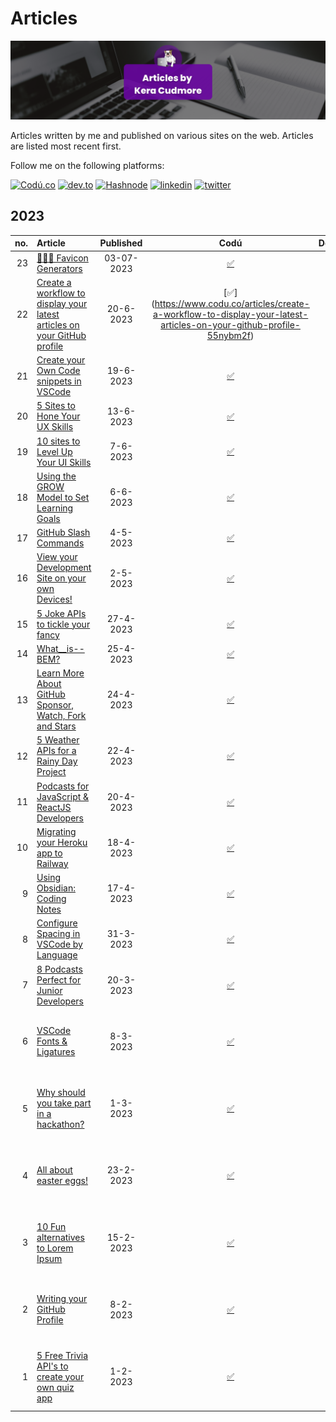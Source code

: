 # Articles

![Articles by Kera Cudmore Banner](documentation/articles-banner.png)

Articles written by me and published on various sites on the web. Articles are listed most recent first.

Follow me on the following platforms: 

[<img src="https://img.shields.io/badge/Cod%C3%BA-%40kera--cudmore-black?style=for-the-badge" alt="Codú.co">](https://www.codu.co/kera-cudmore)
[<img src="https://img.shields.io/badge/dev.to-0A0A0A?style=for-the-badge&logo=devdotto&logoColor=white" alt="dev.to">](https://dev.to/keracudmore)
[<img src="https://img.shields.io/badge/Hashnode-2962FF?style=for-the-badge&logo=hashnode&logoColor=white" alt="Hashnode">](https://kera-cudmore.hashnode.dev/)
[<img src='https://img.shields.io/badge/LinkedIn-0077B5?style=for-the-badge&logo=linkedin&logoColor=white' alt='linkedin'>](https://www.linkedin.com/in/keracudmore/)
[<img src="https://img.shields.io/badge/Twitter-1DA1F2?style=for-the-badge&logo=twitter&logoColor=white" alt="twitter">](https://twitter.com/Keracudmore)



## 2023

| no. | Article | Published |  Codú | Dev.to | Hashnode | LinkedIn | Twitter | Notes |
| ---: | :--- | :---: | :---: |:---: | :---: | :--- | :--- | :--- |
| 23 | [👩🏻‍💻 Favicon Generators](2023/23.md) | 03-07-2023 | [✅](https://www.codu.co/articles/favicon-generators-pz7fumxk) | [✅](https://dev.to/keracudmore/favicon-generators-k45) | [✅](https://kera-cudmore.hashnode.dev/favicon-generators) | ✅ | ✅ |  |
| 22 | [Create a workflow to display your latest articles on your GitHub profile](2023/22.md) | 20-6-2023 | [✅] (https://www.codu.co/articles/create-a-workflow-to-display-your-latest-articles-on-your-github-profile-55nybm2f) | [✅](https://dev.to/keracudmore/create-a-workflow-to-display-your-latest-articles-on-your-github-profile-341k) | [✅](https://kera-cudmore.hashnode.dev/create-a-workflow-to-display-your-latest-articles-on-your-github-profile) | ✅ | ✅ | |
| 21 | [Create your Own Code snippets in VSCode](2023/21.md) | 19-6-2023 | [✅](https://www.codu.co/articles/code-snippets-in-vscode-cj72oir0) | [✅](https://dev.to/keracudmore/create-your-own-code-snippets-in-vscode-3n8n) | [✅](https://kera-cudmore.hashnode.dev/create-your-own-code-snippets-in-vscode) | ✅ | ✅ | |
| 20 | [5 Sites to Hone Your UX Skills](2023/20.md) | 13-6-2023 | [✅](https://www.codu.co/articles/5-sites-to-hone-your-ux-skills-rbxnjxgs) | [✅](https://dev.to/keracudmore/5-sites-to-hone-your-ux-skills-4i1h) | [✅](https://kera-cudmore.hashnode.dev/5-sites-to-hone-your-ux-skills) | ✅  | ✅ | |
| 19 | [10 sites to Level Up Your UI Skills](2023/19.md) | 7-6-2023| [✅](https://www.codu.co/articles/10-sites-to-level-up-your-ui-skills-5axohcmq) | [✅](https://dev.to/keracudmore/10-sites-to-level-up-your-ui-skills-3e9m) | [✅](https://kera-cudmore.hashnode.dev/10-sites-to-level-up-your-ui-skills?showSharer=true) | ✅ | ✅ | |
| 18 | [Using the GROW Model to Set Learning Goals](2023/18.md)| 6-6-2023 | [✅](https://www.codu.co/articles/using-the-grow-model-to-set-learning-goals-kj8qr9zl) | [✅](https://dev.to/keracudmore/using-the-grow-model-to-set-learning-goals-3ai5) | [✅](https://kera-cudmore.hashnode.dev/using-the-grow-model-to-set-learning-goals) | ✅ | ✅ | |
| 17| [GitHub Slash Commands](2023/17.md) | 4-5-2023 | [✅](https://www.codu.co/articles/github-slash-commands-3fgoxrzq) | [✅](https://dev.to/keracudmore/github-slash-commands-goj) | [✅](https://kera-cudmore.hashnode.dev/github-slash-commands) | ✅ | ✅ | |
| 16 | [View your Development Site on your own Devices!](2023/16.md) | 2-5-2023 | [✅](https://www.codu.co/articles/view-your-development-site-on-your-own-devices-rm9ywwzr) | [✅](https://dev.to/keracudmore/view-your-development-site-on-your-own-devices-3hpo) | [✅](https://kera-cudmore.hashnode.dev/view-your-development-site-on-your-own-devices) | ✅ | ✅ |  |
| 15 | [5 Joke APIs to tickle your fancy](2-23/15.md) | 27-4-2023 | [✅](https://www.codu.co/articles/5-joke-apis-to-tickle-your-fancy-a1csxdks) | [✅](https://dev.to/keracudmore/5-joke-apis-to-tickle-your-fancy-11f6) | [✅](https://kera-cudmore.hashnode.dev/5-joke-apis-to-tickle-your-fancy) | ✅ | ✅ | |
| 14 | [What__is--BEM?](2023/14.md) | 25-4-2023 | [✅](https://www.codu.co/articles/what__is-bem-lqn4owbs) | [✅](https://dev.to/keracudmore/whatis-bem-4215) |[✅](https://kera-cudmore.hashnode.dev/whatis-bem) | ✅ | ✅ | |
| 13 | [Learn More About GitHub Sponsor, Watch, Fork and Stars](2023/13.md) | 24-4-2023 | [✅](https://www.codu.co/articles/learn-more-about-github-sponsor-watch-fork-and-stars-i7i9q8in) | [✅](https://dev.to/keracudmore/learn-more-about-github-sponsor-watch-fork-and-stars-1ppj) | [✅](https://kera-cudmore.hashnode.dev/learn-more-about-github-sponsor-watch-fork-and-stars) | ✅ | ✅ | |
| 12 | [5 Weather APIs for a Rainy Day Project](2023/12.md) | 22-4-2023 | [✅](https://www.codu.co/articles/5-weather-apis-for-a-rainy-day-project-_pni6rxz) | [✅](https://dev.to/keracudmore/5-weather-apis-for-a-rainy-day-project-flg) | [✅](https://kera-cudmore.hashnode.dev/5-weather-apis-for-a-rainy-day-project) | ✅ | ✅ | |
| 11 | [Podcasts for JavaScript & ReactJS Developers](2023/11.md) | 20-4-2023 | [✅](https://www.codu.co/articles/podcasts-for-javascript-reactjs-developers-mbjm0lby) | [✅](https://dev.to/keracudmore/podcasts-for-javascript-reactjs-developers-iod)| [✅](https://kera-cudmore.hashnode.dev/podcasts-for-javascript-reactjs-developers) | | ✅ | |
| 10 | [Migrating your Heroku app to Railway](2023/10.md) | 18-4-2023 | [✅](https://www.codu.co/articles/migrating-your-heroku-app-to-railway-vf9p3kid) | [✅](https://dev.to/keracudmore/migrating-your-heroku-app-to-railway-3b6e) | [✅](https://kera-cudmore.hashnode.dev/migrating-your-heroku-app-to-railway)| | ✅ | |
| 9 | [Using Obsidian: Coding Notes](2023/9.md) | 17-4-2023 | [✅](https://www.codu.co/articles/using-obsidian-coding-notes-pqjyljkh) | [✅](https://dev.to/keracudmore/using-obsidian-coding-notes-4eja) | [✅](https://kera-cudmore.hashnode.dev/using-obsidian-coding-notes) | ✅ | ✅ | |
| 8 | [Configure Spacing in VSCode by Language](2023/8.md) | 31-3-2023 | [✅](https://www.codu.co/articles/configure-spacing-in-vscode-by-language-9rgmb0k4) | [✅](https://dev.to/keracudmore/configure-spacing-in-vscode-by-language-1goo_) | [✅](https://kera-cudmore.hashnode.dev/configure-spacing-in-vscode-by-language) | ✅ | ✅ | |
| 7 | [8 Podcasts Perfect for Junior Developers](2023/7.md) | 20-3-2023 | [✅](https://www.codu.co/articles/8-podcasts-perfect-for-junior-developers-390jsuhc) | [✅](https://dev.to/keracudmore/8-podcasts-perfect-for-junior-developers-2e1d) | [✅](https://kera-cudmore.hashnode.dev/8-podcasts-perfect-for-junior-developers) |  ✅ | ✅ |  |
| 6 | [VSCode Fonts & Ligatures](2023/6.md)  | 8-3-2023 | [✅](https://www.codu.co/articles/vscode-fonts-ligatures-r5zgdnx) | [✅](https://dev.to/keracudmore/vscode-fonts-ligatures-18pf) | [✅](https://kera-cudmore.hashnode.dev/vscode-fonts-ligatures) |  ✅ | ✅ | Written for the Codú 6 week writing challenge |
| 5 | [Why should you take part in a hackathon?](2023/5.md) | 1-3-2023 | [✅](https://www.codu.co/articles/why-should-you-take-part-in-a-hackathon-lbzdqjd1) | [✅](https://dev.to/keracudmore/why-should-you-take-part-in-a-hackathon-3joj) | [✅ ](https://kera-cudmore.hashnode.dev/why-should-you-take-part-in-a-hackathon) |  ✅ | ✅ | Written for the Codú 6 week writing challenge |
| 4 | [All about easter eggs!](2023/4.md) | 23-2-2023 | [✅](https://www.codu.co/articles/all-about-easter-eggs-lm0wttoh) | [✅](https://dev.to/keracudmore/all-about-easter-eggs-37a3) | [✅](https://kera-cudmore.hashnode.dev/all-about-easter-eggs) |  ✅ | ✅ | Written for the Codú 6 week writing challenge |
| 3 | [10 Fun alternatives to Lorem Ipsum](2023/3.md) | 15-2-2023 | [✅](https://www.codu.co/articles/10-fun-alternatives-to-lorem-ipsum-sudxxkee) | [✅](https://dev.to/keracudmore/10-fun-alternatives-to-lorem-ipsum-5625) | [✅](https://kera-cudmore.hashnode.dev/10-fun-alternatives-to-lorem-ipsum) |  ✅ | ✅ | Written for the Codú 6 week writing challenge |
| 2 | [Writing your GitHub Profile](2023/2.md) | 8-2-2023 | [✅](https://www.codu.co/articles/writing-your-github-profile-crfvsyjz) | [✅](https://dev.to/keracudmore/writing-your-github-profile-29ob) | [✅](https://kera-cudmore.hashnode.dev/writing-your-github-profile) |   ✅ | ✅ | Written for the Codú 6 week writing challenge |
| 1 | [5 Free Trivia API's to create your own quiz app](2023/1.md) | 1-2-2023 | [✅](https://www.codu.co/articles/5-free-trivia-api-s-to-create-your-own-quiz-app-eoui-a7i) | [✅](https://dev.to/keracudmore/5-free-trivia-apis-to-create-your-own-quiz-app-3286) | [✅](https://kera-cudmore.hashnode.dev/5-free-trivia-apis-to-create-your-own-quiz-app) |  ✅ | ✅ | Written for the Codú 6 week writing challenge |
